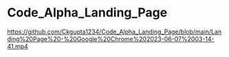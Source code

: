 # Code_Alpha_Landing_Page
https://github.com/Ckgupta1234/Code_Alpha_Landing_Page/blob/main/Landing%20Page%20-%20Google%20Chrome%202023-06-07%2003-14-41.mp4
